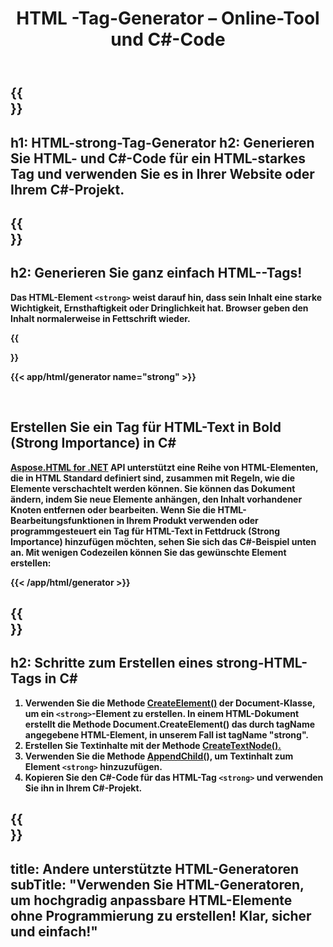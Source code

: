 ﻿---
translation: true
title: HTML <strong>-Tag-Generator – Online-Tool und C#-Code
template: /templates/_template-generators-child.md
description: Der Generator für starke HTML-Tags erstellt ein Tag für HTML-Text in Fettdruck. Verwenden Sie generierten HTML- und C#-Code in Ihrem Projekt
url: /net/generators/strong/
platformtag: net
family: html
generator: HTML-strong-Tag-Generator
element: HTML-strong-tag
tag: strong
---

{{<section banner>}}
---
h1: HTML-strong-Tag-Generator
h2: Generieren Sie HTML- und C#-Code für ein HTML-starkes Tag und verwenden Sie es in Ihrer Website oder Ihrem C#-Projekt.
---

{{<section overview>}}
---
h2: Generieren Sie ganz einfach HTML-<strong>-Tags!
---

Das HTML-Element `<strong>` weist darauf hin, dass sein Inhalt eine starke Wichtigkeit, Ernsthaftigkeit oder Dringlichkeit hat. Browser geben den Inhalt normalerweise in Fettschrift wieder.

{{<section plugin>}}

{{< app/html/generator name="strong" >}}

<br>
<h2> Erstellen Sie ein Tag für HTML-Text in Bold (Strong Importance) in C#</h2>

[Aspose.HTML for .NET](/html/{{lang.url-fragment}}net/) API unterstützt eine Reihe von HTML-Elementen, die in HTML Standard definiert sind, zusammen mit Regeln, wie die Elemente verschachtelt werden können. Sie können das Dokument ändern, indem Sie neue Elemente anhängen, den Inhalt vorhandener Knoten entfernen oder bearbeiten. Wenn Sie die HTML-Bearbeitungsfunktionen in Ihrem Produkt verwenden oder programmgesteuert ein Tag für HTML-Text in Fettdruck (Strong Importance) hinzufügen möchten, sehen Sie sich das C#-Beispiel unten an. Mit wenigen Codezeilen können Sie das gewünschte Element erstellen:

{{< /app/html/generator >}}

{{<section steps>}}
---
h2: Schritte zum Erstellen eines strong-HTML-Tags in C#
---
1. Verwenden Sie die Methode [CreateElement()](https://reference.aspose.com/html/net/aspose.html.dom/document/createelement/) der Document-Klasse, um ein `<strong>`-Element zu erstellen. In einem HTML-Dokument erstellt die Methode Document.CreateElement() das durch tagName angegebene HTML-Element, in unserem Fall ist tagName "strong".
2. Erstellen Sie Textinhalte mit der Methode [CreateTextNode().](https://reference.aspose.com/html/net/aspose.html.dom/document/createtextnode/)
3. Verwenden Sie die Methode [AppendChild(),](https://reference.aspose.com/html/net/aspose.html.dom/node/appendchild/) um Textinhalt zum Element `<strong>` hinzuzufügen.
4. Kopieren Sie den C#-Code für das HTML-Tag `<strong>` und verwenden Sie ihn in Ihrem C#-Projekt.

{{<section other-generators>}}
---
title: Andere unterstützte HTML-Generatoren
subTitle: "Verwenden Sie HTML-Generatoren, um hochgradig anpassbare HTML-Elemente ohne Programmierung zu erstellen! Klar, sicher und einfach!"
---